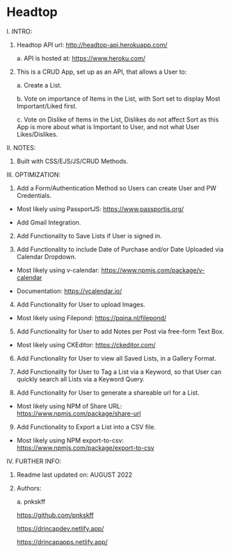 # Headtop

I. INTRO:

  1. Headtop API url: http://headtop-api.herokuapp.com/
  
     a. API is hosted at: https://www.heroku.com/

  2. This is a CRUD App, set up as an API, that allows a User to:

     a. Create a List.

     b. Vote on importance of Items in the List, with Sort set to display Most Important/Liked first.

     c. Vote on Dislike of Items in the List, Dislikes do not affect Sort as this App is more about what is Important to User, and not what User Likes/Dislikes.

II. NOTES:

  1. Built with CSS/EJS/JS/CRUD Methods.

III. OPTIMIZATION:

  1. Add a Form/Authentication Method so Users can create User and PW Credentials.
  
  - Most likely using PassportJS: https://www.passportjs.org/
  
  - Add Gmail Integration.

  2. Add Functionality to Save Lists if User is signed in.
  
  3. Add Functionality to include Date of Purchase and/or Date Uploaded via Calendar Dropdown.
  
  - Most likely using v-calendar: https://www.npmjs.com/package/v-calendar
  
  - Documentation: https://vcalendar.io/
  
  4. Add Functionality for User to upload Images.
  
  - Most likely using Filepond: https://pqina.nl/filepond/
  
  5. Add Functionality for User to add Notes per Post via free-form Text Box.
  
  - Most likely using CKEditor: https://ckeditor.com/
  
  6. Add Functionality for User to view all Saved Lists, in a Gallery Format.
  
  7. Add Functionality for User to Tag a List via a Keyword, so that User can quickly search all Lists via a Keyword Query.
  
  8. Add Functionality for User to generate a shareable url for a List.
  
  - Most likely using NPM of Share URL: https://www.npmjs.com/package/share-url
  
  9. Add Functionality to Export a List into a CSV file.
  
  - Most likely using NPM export-to-csv: https://www.npmjs.com/package/export-to-csv

IV. FURTHER INFO:

  1. Readme last updated on: AUGUST 2022

  2. Authors:

     a. pnkskff

     https://github.com/pnkskff

     https://drincapdev.netlify.app/

     https://drincapapps.netlify.app/
